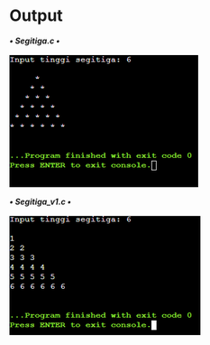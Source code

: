 <h1>Output</h1>

<b>_• Segitiga.c •_</b><br><br>
![img|10%,50%](https://github.com/phenomu/Quest/blob/main/Other/Pyramid/Output%20Segitiga.c.png)

<b>_• Segitiga_v1.c •_</b><br><br>
![img|10%,50%](https://github.com/phenomu/Quest/blob/main/Other/Pyramid/Output%20Segitiga_v1.c.png)
